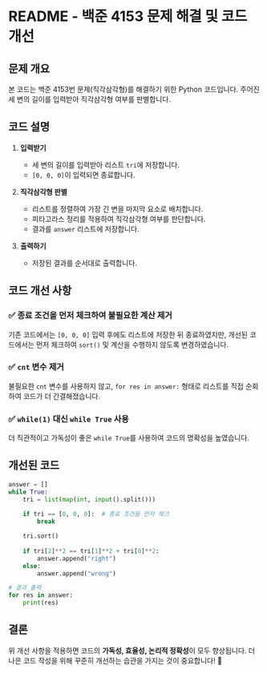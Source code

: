 # README - 백준 4153 문제 해결 및 코드 개선

## 문제 개요
본 코드는 백준 4153번 문제(직각삼각형)를 해결하기 위한 Python 코드입니다. 주어진 세 변의 길이를 입력받아 직각삼각형 여부를 판별합니다.

## 코드 설명
1. **입력받기**
   - 세 변의 길이를 입력받아 리스트 `tri`에 저장합니다.
   - `[0, 0, 0]`이 입력되면 종료합니다.

2. **직각삼각형 판별**
   - 리스트를 정렬하여 가장 긴 변을 마지막 요소로 배치합니다.
   - 피타고라스 정리를 적용하여 직각삼각형 여부를 판단합니다.
   - 결과를 `answer` 리스트에 저장합니다.

3. **출력하기**
   - 저장된 결과를 순서대로 출력합니다.

## 코드 개선 사항
### ✅ 종료 조건을 먼저 체크하여 불필요한 계산 제거
기존 코드에서는 `[0, 0, 0]` 입력 후에도 리스트에 저장한 뒤 종료하였지만, 개선된 코드에서는 먼저 체크하여 `sort()` 및 계산을 수행하지 않도록 변경하였습니다.

### ✅ `cnt` 변수 제거
불필요한 `cnt` 변수를 사용하지 않고, `for res in answer:` 형태로 리스트를 직접 순회하여 코드가 더 간결해졌습니다.

### ✅ `while(1)` 대신 `while True` 사용
더 직관적이고 가독성이 좋은 `while True`를 사용하여 코드의 명확성을 높였습니다.

## 개선된 코드
```python
answer = []
while True:
    tri = list(map(int, input().split()))
    
    if tri == [0, 0, 0]:  # 종료 조건을 먼저 체크
        break

    tri.sort()
    
    if tri[2]**2 == tri[1]**2 + tri[0]**2:
        answer.append("right")
    else:
        answer.append("wrong")

# 결과 출력
for res in answer:
    print(res)
```

## 결론
위 개선 사항을 적용하면 코드의 **가독성, 효율성, 논리적 정확성**이 모두 향상됩니다. 
더 나은 코드 작성을 위해 꾸준히 개선하는 습관을 가지는 것이 중요합니다! 🚀

